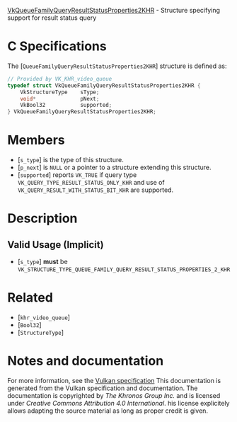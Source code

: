 [VkQueueFamilyQueryResultStatusProperties2KHR](https://www.khronos.org/registry/vulkan/specs/1.3-extensions/man/html/VkQueueFamilyQueryResultStatusProperties2KHR.html) - Structure specifying support for result status query

# C Specifications
The [`QueueFamilyQueryResultStatusProperties2KHR`] structure is defined
as:
```c
// Provided by VK_KHR_video_queue
typedef struct VkQueueFamilyQueryResultStatusProperties2KHR {
    VkStructureType    sType;
    void*              pNext;
    VkBool32           supported;
} VkQueueFamilyQueryResultStatusProperties2KHR;
```

# Members
- [`s_type`] is the type of this structure.
- [`p_next`] is `NULL` or a pointer to a structure extending this structure.
- [`supported`] reports `VK_TRUE` if query type `VK_QUERY_TYPE_RESULT_STATUS_ONLY_KHR` and use of `VK_QUERY_RESULT_WITH_STATUS_BIT_KHR` are supported.

# Description
## Valid Usage (Implicit)
-  [`s_type`] **must**  be `VK_STRUCTURE_TYPE_QUEUE_FAMILY_QUERY_RESULT_STATUS_PROPERTIES_2_KHR`

# Related
- [`khr_video_queue`]
- [`Bool32`]
- [`StructureType`]

# Notes and documentation
For more information, see the [Vulkan specification](https://www.khronos.org/registry/vulkan/specs/1.3-extensions/html/vkspec.html)
This documentation is generated from the Vulkan specification and documentation.
The documentation is copyrighted by *The Khronos Group Inc.* and is licensed under *Creative Commons Attribution 4.0 International*.
his license explicitely allows adapting the source material as long as proper credit is given.
        
